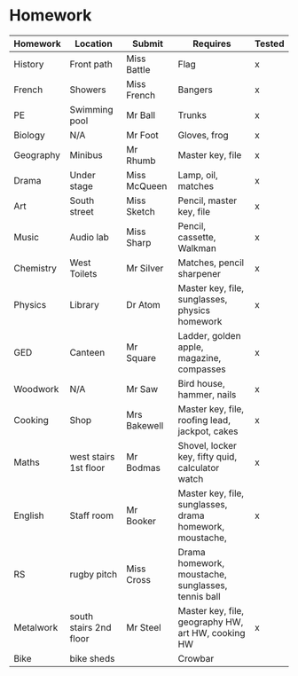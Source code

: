 ﻿# Homework

| Homework  | Location               | Submit       | Requires                                                 | Tested |
| --------- | ---------------------- | ------------ | -------------------------------------------------------- | ------ |
| History   | Front path             | Miss Battle  | Flag                                                     | x      |
| French    | Showers                | Miss French  | Bangers                                                  | x      |
| PE        | Swimming pool          | Mr Ball      | Trunks                                                   | x      |
| Biology   | N/A                    | Mr Foot      | Gloves, frog                                             | x      |
| Geography | Minibus                | Mr Rhumb     | Master key, file                                         | x      |
| Drama     | Under stage            | Miss McQueen | Lamp, oil, matches                                       | x      |
| Art       | South street           | Miss Sketch  | Pencil, master key, file                                 | x      |
| Music     | Audio lab              | Miss Sharp   | Pencil, cassette, Walkman                                | x      |
| Chemistry | West Toilets           | Mr Silver    | Matches, pencil sharpener                                | x      |
| Physics   | Library                | Dr Atom      | Master key, file, sunglasses, physics homework           | x      |
| GED       | Canteen                | Mr Square    | Ladder, golden apple, magazine, compasses                | x      |
| Woodwork  | N/A                    | Mr Saw       | Bird house, hammer, nails                                | x      |
| Cooking   | Shop                   | Mrs Bakewell | Master key, file, roofing lead, jackpot, cakes           | x      |
| Maths     | west stairs 1st floor  | Mr Bodmas    | Shovel, locker key, fifty quid, calculator watch         | x      |
| English   | Staff room             | Mr Booker    | Master key, file, sunglasses, drama homework, moustache, | x      |
| RS        | rugby pitch            | Miss Cross   | Drama homework, moustache, sunglasses, tennis ball       |        |
| Metalwork | south stairs 2nd floor | Mr Steel     | Master key, file, geography HW, art HW, cooking HW       | x      |
| Bike      | bike sheds             |              | Crowbar                                                  |        |